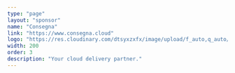 ```yaml
---
type: "page"
layout: "sponsor"
name: "Consegna"
link: "https://www.consegna.cloud"
logo: "https://res.cloudinary.com/dtsyxzxfx/image/upload/f_auto,q_auto/v1581581986/2020/consegna.png"
width: 200
order: 3
description: "Your cloud delivery partner."
---
```

